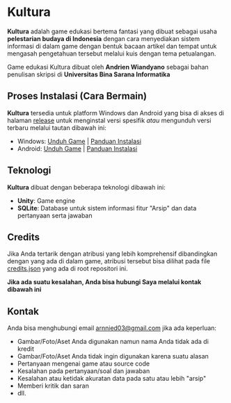 # Kultura

**Kultura** adalah game edukasi bertema fantasi yang dibuat sebagai usaha **pelestarian budaya di Indonesia** dengan cara menyediakan sistem informasi di dalam game dengan bentuk bacaan artikel dan tempat untuk mengasah pengetahuan tersebut melalui kuis dengan tema petualangan.

Game edukasi Kultura dibuat oleh **Andrien Wiandyano** sebagai bahan penulisan skripsi di **Universitas Bina Sarana Informatika**

## Proses Instalasi (Cara Bermain)

**Kultura** tersedia untuk platform Windows dan Android yang bisa di akses di halaman [release](https://github.com/ArnNied/kultura/releases) untuk menginstal versi spesifik _atau_ mengunduh versi terbaru melalui tautan dibawah ini:

- Windows: [Unduh Game](https://github.com/ArnNied/kultura/releases/latest/download/kultura.rar) | [Panduan Instalasi](./INSTALASI_WINDOWS.md)
- Android: [Unduh Game](https://github.com/ArnNied/kultura/releases/latest/download/kultura.apk) | [Panduan Instalasi](./INSTALASI_ANDROID.md)

## Teknologi

**Kultura** dibuat dengan beberapa teknologi dibawah ini:

- **Unity**: Game engine
- **SQLite**: Database untuk sistem informasi fitur "Arsip" dan data pertanyaan serta jawaban

## Credits

Jika Anda tertarik dengan atribusi yang lebih komprehensif dibandingkan dengan yang ada di dalam game, atribusi tersebut bisa dilihat pada file [credits.json](./credits.json) yang ada di root repositori ini.

**Jika ada suatu kesalahan, Anda bisa hubungi Saya melalui kontak dibawah ini**

## Kontak

Anda bisa menghubungi email [arnnied03@gmail.com](mailto:arnnied03@gmail.com) jika ada keperluan:

- Gambar/Foto/Aset Anda digunakan namun nama Anda tidak ada di kredit
- Gambar/Foto/Aset Anda tidak ingin digunakan karena suatu alasan
- Pertanyaan mengenai game atau source code
- Kesalahan pada pertanyaan/soal dan jawaban
- Kesalahan atau ketidak akuratan data pada satu atau lebih "arsip"
- Memberi kritik dan saran
- dll.
